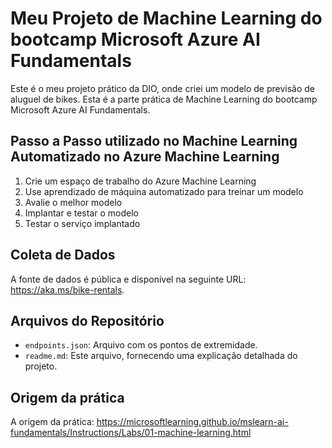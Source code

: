 # Meu Projeto de Machine Learning do bootcamp Microsoft Azure AI Fundamentals

Este é o meu projeto prático da DIO, onde criei um modelo de previsão de aluguel de bikes. Esta é a parte prática de Machine Learning do bootcamp Microsoft Azure AI Fundamentals.

## Passo a Passo utilizado no Machine Learning Automatizado no Azure Machine Learning

1. Crie um espaço de trabalho do Azure Machine Learning
2. Use aprendizado de máquina automatizado para treinar um modelo
3. Avalie o melhor modelo
4. Implantar e testar o modelo
5. Testar o serviço implantado

## Coleta de Dados
A fonte de dados é pública e disponível na seguinte URL: https://aka.ms/bike-rentals.

## Arquivos do Repositório

- `endpoints.json`: Arquivo com os pontos de extremidade.
- `readme.md`: Este arquivo, fornecendo uma explicação detalhada do projeto.

## Origem da prática
A origem da prática: https://microsoftlearning.github.io/mslearn-ai-fundamentals/Instructions/Labs/01-machine-learning.html
